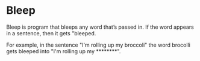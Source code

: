 # Bleep

Bleep is program that bleeps any word that’s passed in. If the word appears in a sentence, then it gets "bleeped. 

For example, in the sentence "I'm rolling up my broccoli" the word brocolli gets bleeped into "I'm rolling up my ********".

